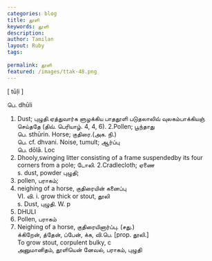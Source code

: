```yaml
---
categories: blog
title: தூளி
keywords: தூளி
description: 
author: Tamilan
layout: Ruby
tags: 
 
permalink: தூளி
featured: /images/ttak-48.png
---
```

  
[ tūḷi ]  
  
பெ. dhūli  
1. Dust; புழுதி.ஏத்துவார்க ளுழக்கிய பாததூளி படுதலாலிவ் வுலகம்பாக்கியஞ் செய்ததே (திவ். பெரியாழ். 4, 4, 6). 2.Pollen; பூந்தாது  
பெ. sthūrin. Horse; குதிரை.(அக. நி.)  
பெ. cf. dhvani. Noise, tumult; ஆர்ப்பு  
பெ. dōlā. Loc  
1. Dhooly,swinging litter consisting of a frame suspendedby its four corners from a pole; டோலி. 2.Cradlecloth; ஏணை  
s. dust, powder புழுதி;  
2. pollen, பராகம்;  
3. neighing of a horse, குதிரையின் கனைப்பு  
VI. வி. i. grow thick or stout, தூலி  
s. Dust, புழுதி. W. p  
446. DHULI  
2. Pollen, பராகம்  
3. Neighing of a horse, குதிரையினார்ப்பு. (சது.)  
க்கிறேன், த்தேன், ப்பேன், க்க, வி.பெ. [prop. தூலி.]  
To grow stout, corpulent bulky, c  
அனுமானிதம், தூளியென் னேவல், பராகம், புழுதி